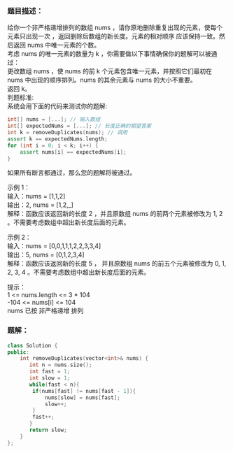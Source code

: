 ### 题目描述：
给你一个非严格递增排列的数组 nums ，请你原地删除重复出现的元素，使每个元素只出现一次 ，返回删除后数组的新长度。元素的相对顺序 应该保持一致。然后返回 nums 中唯一元素的个数。<br>
考虑 nums 的唯一元素的数量为 k ，你需要做以下事情确保你的题解可以被通过：<br>
更改数组 nums ，使 nums 的前 k 个元素包含唯一元素，并按照它们最初在 nums 中出现的顺序排列。nums 的其余元素与 nums 的大小不重要。<br>
返回 k。<br>
判题标准:<br>
系统会用下面的代码来测试你的题解:

```c++
int[] nums = [...]; // 输入数组
int[] expectedNums = [...]; // 长度正确的期望答案
int k = removeDuplicates(nums); // 调用
assert k == expectedNums.length;
for (int i = 0; i < k; i++) {
    assert nums[i] == expectedNums[i];
}
```
如果所有断言都通过，那么您的题解将被通过。

示例 1：<br>
输入：nums = [1,1,2]<br>
输出：2, nums = [1,2,_]<br>
解释：函数应该返回新的长度 2 ，并且原数组 nums 的前两个元素被修改为 1, 2 。不需要考虑数组中超出新长度后面的元素。

示例 2：<br>
输入：nums = [0,0,1,1,1,2,2,3,3,4]<br>
输出：5, nums = [0,1,2,3,4]<br>
解释：函数应该返回新的长度 5 ， 并且原数组 nums 的前五个元素被修改为 0, 1, 2, 3, 4 。不需要考虑数组中超出新长度后面的元素。

提示：<br>
1 <= nums.length <= 3 \* 104<br>
-104 <= nums[i] <= 104<br>
nums 已按 非严格递增 排列

### 题解：
```c++
class Solution {
public:
    int removeDuplicates(vector<int>& nums) {
       int n = nums.size();
       int fast = 1;
       int slow = 1;
       while(fast < n){
        if(nums[fast] != nums[fast - 1]){
            nums[slow] = nums[fast];
            slow++;
        }
        fast++;
       }
       return slow;
    }
};
```